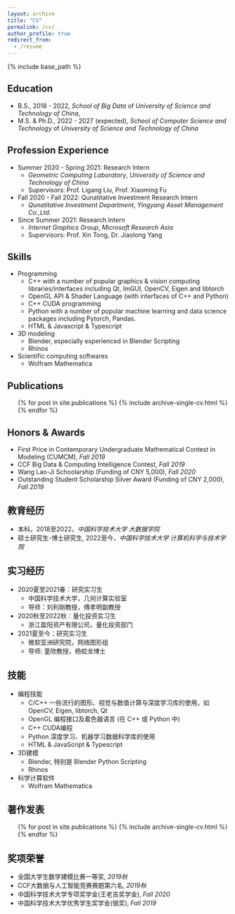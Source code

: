 ```yaml
---
layout: archive
title: "CV"
permalink: /cv/
author_profile: true
redirect_from:
  - /resume
---
```


{% include base_path %}

## Education

* B.S., 2018 - 2022, *School of Big Data* of *University of Science and Technology of China*, 
* M.S. & Ph.D., 2022 - 2027 (expected), *School of Computer Science and Technology* of *University of Science and Technology of China*

## Profession Experience

* Summer 2020 - Spring 2021: Research Intern
  * *Geometric Computing Laboratory*, *University of Science and Technology of China*
  * Supervisors: Prof. Ligang Liu, Prof. Xiaoming Fu
* Fall 2020 - Fall 2022: Qunatitative Investment Research Intern
  * *Qunatitative Investment Department*, *Yingyang Asset Management Co.,Ltd.*
* Since Summer 2021: Research Intern
  * *Internet Graphics Group*, *Microsoft Research Asia*
  * Supervisors: Prof. Xin Tong, Dr. Jiaolong Yang

## Skills

* Programming
  * C++ with a number of popular graphics & vision computing libraries/interfaces including Qt, ImGUI, OpenCV, Eigen and libtorch
  * OpenGL API & Shader Language (with interfaces of C++ and Python)
  * C++ CUDA programming
  * Python with a number of popular machine learning and data science packages including Pytorch, Pandas.
  * HTML & Javascript & Typescript
* 3D modeling
  * Blender, especially experienced in Blender Scripting 
  * Rhinos
* Scientific computing softwares
  * Wolfram Mathematica

## Publications

  <ul>{% for post in site.publications %}
    {% include archive-single-cv.html %}
  {% endfor %}</ul>
  
## Honors & Awards

  * First Price in Contemporary Undergraduate Mathematical Contest in Modeling (CUMCM), *Fall 2019*
  * CCF Big Data & Computing Intelligence Contest, *Fall 2019*
  * Wang Lao-Ji Schoolarship (Funding of CNY 5,000), *Fall 2020*
  * Outstanding Student Scholarship Silver Award (Funding of CNY 2,000), *Fall 2019*


## 教育经历

* 本科，2018至2022，*中国科学技术大学 大数据学院*
* 硕士研究生-博士研究生, 2022至今，*中国科学技术大学 计算机科学与技术学院*

## 实习经历

* 2020夏至2021春：研究实习生
  * 中国科学技术大学，几何计算实验室
  * 导师：刘利刚教授，傅孝明副教授
* 2020秋至2022秋：量化投资实习生
  * 浙江盈阳资产有限公司，量化投资部门
* 2021夏至今：研究实习生
  * 微软亚洲研究院，网络图形组
  * 导师: 童欣教授，杨蛟龙博士

## 技能

* 编程技能
  * C/C++ 一些流行的图形、视觉与数值计算与深度学习库的使用，如OpenCV, Eigen, libtorch, Qt
  * OpenGL 编程接口及着色器语言 (在 C++ 或 Python 中)
  * C++ CUDA编程
  * Python 深度学习、机器学习数据科学库的使用
  * HTML & JavaScript & Typescript
* 3D建模
  * Blender, 特别是 Blender Python Scripting
  * Rhinos
* 科学计算软件
  * Wolfram Mathematica

## 著作发表

  <ul>{% for post in site.publications %}
    {% include archive-single-cv.html %}
  {% endfor %}</ul>

## 奖项荣誉

  * 全国大学生数学建模比赛一等奖, *2019秋*
  * CCF大数据与人工智能竞赛赛题第六名, *2019秋*
  * 中国科学技术大学专项奖学金(王老吉奖学金), *Fall 2020*
  * 中国科学技术大学优秀学生奖学金(银奖), *Fall 2019*